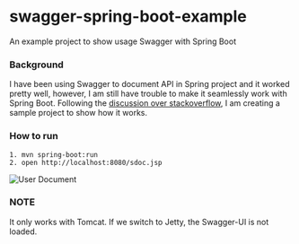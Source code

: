 # swagger-spring-boot-example
An example project to show usage Swagger with Spring Boot

### Background
I have been using Swagger to document API in Spring project and it worked pretty well, however, I am still have trouble to make it seamlessly work with Spring Boot. Following the [discussion over stackoverflow](http://stackoverflow.com/questions/27861872/unable-to-get-swagger-ui-working-with-spring-boot), I am creating a sample project to show how it works.


### How to run
```
1. mvn spring-boot:run
2. open http://localhost:8080/sdoc.jsp

```

![User Document](/images/swagger-ui.png?raw=true "Optional Title")

### NOTE
It only works with Tomcat. If we switch to Jetty, the Swagger-UI is not loaded.


